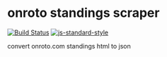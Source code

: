 # onroto standings scraper #

[![Build Status](https://travis-ci.org/tphummel/onroto-standings-scraper.png)](https://travis-ci.org/tphummel/onroto-standings-scraper) [![js-standard-style](https://img.shields.io/badge/code%20style-standard-brightgreen.svg?style=flat)](https://github.com/feross/standard)

convert onroto.com standings html to json


